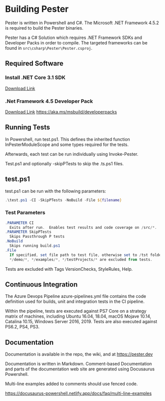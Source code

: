 # Building Pester

Pester is written in Powershell and C#.  The Microsoft .NET Framework 4.5.2 is required to build the Pester binaries.

Pester has a C# Solution which requires .NET Framework SDKs and Developer Packs in order to compile. The targeted frameworks can be found in `src\csharp\Pester\Pester.csproj`.

## Required Software

### Install .NET Core 3.1 SDK

[Download Link](https://dotnet.microsoft.com/download/dotnet-core/3.1)

### .Net Framework 4.5 Developer Pack

[Download Link](https://dotnet.microsoft.com/download/dotnet-framework/net452)
<https://aka.ms/msbuild/developerpacks>

## Running Tests

In Powershell, run test.ps1.  This defines the inherited function InPesterModuleScope and some types required for the tests.

Afterwards, each test can be run individually using Invoke-Pester.

Test.ps1 and optionally -skipPTests to skip the .ts.ps1 files.

## test.ps1

test.ps1 can be run with the following parameters:

```powershell
.\test.ps1 -CI -SkipPTests -NoBuild -File ${filename}
```

### Test Parameters

```powershell
.PARAMETER CI
  Exits after run.  Enables test results and code coverage on /src/*. 
.PARAMETER SkipPTests
  Skips Passthrough P tests
.NoBuild
  Skips running build.ps1
.File
  If specified, set file path to test file, otherwise set to /tst folder.
  */demo/*, */examples/*, */testProjects/* are excluded from tests.
```

Tests are excluded with Tags VersionChecks, StyleRules, Help.

## Continuous Integration

The Azure Devops Pipeline azure-pipelines.yml file contains the code definition used for builds, unit and integration tests in the CI pipeline.

Within the pipeline, tests are executed against PS7 Core on a strategy matrix of machines, including Ubuntu 16.04, 18.04, macOS Mojave 10.14, Catalina 10.15, Windows Server 2016, 2019. Tests are also executed against PS6.2, PS4, PS3.

## Documentation

Documentation is available in the repo, the wiki, and at <https://pester.dev>

Documentation is written in Markdown. Comment-based Documentation and parts of the documentation web site are generated using Docusaurus Powershell.

Multi-line examples added to comments should use fenced code.

<https://docusaurus-powershell.netlify.app/docs/faq/multi-line-examples>
